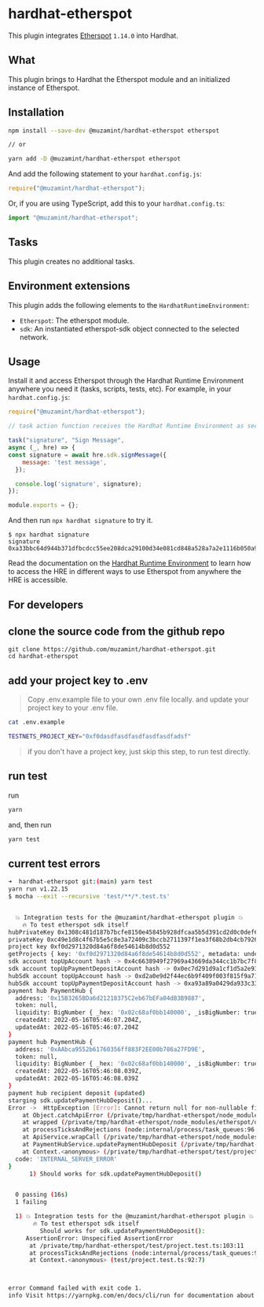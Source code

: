 # hardhat-etherspot

This plugin integrates [Etherspot](https://docs.etherspot.dev/) `1.14.0` into Hardhat.

## What

This plugin brings to Hardhat the Etherspot module and an initialized instance of Etherspot.

## Installation

```bash
npm install --save-dev @muzamint/hardhat-etherspot etherspot

// or

yarn add -D @muzamint/hardhat-etherspot etherspot
```

And add the following statement to your `hardhat.config.js`:

```js
require("@muzamint/hardhat-etherspot");
```

Or, if you are using TypeScript, add this to your `hardhat.config.ts`:

```js
import "@muzamint/hardhat-etherspot";
```

## Tasks

This plugin creates no additional tasks.

## Environment extensions

This plugin adds the following elements to the `HardhatRuntimeEnvironment`:

- `Etherspot`: The etherspot module.
- `sdk`: An instantiated etherspot-sdk object connected to the selected network.

## Usage

Install it and access Etherspot through the Hardhat Runtime Environment anywhere you need it (tasks, scripts, tests, etc). For example, in your `hardhat.config.js`:

```js
require("@muzamint/hardhat-etherspot");

// task action function receives the Hardhat Runtime Environment as second argument

task("signature", "Sign Message",
async (_, hre) => {
const signature = await hre.sdk.signMessage({
    message: 'test message',
  });

  console.log('signature', signature);
});

module.exports = {};
```

And then run `npx hardhat signature` to try it.

```
$ npx hardhat signature
signature 0xa33bbc64d944b371dfbcdcc55ee208dca29100d34e081cd848a528a7a2e1116b050a9151a06210a84c443559a72e83c78f635a914a5e260a7db1a78bfb62ba081c
```

Read the documentation on the [Hardhat Runtime Environment](https://hardhat.org/documentation/#hardhat-runtime-environment-hre) to learn how to access the HRE in different ways to use Etherspot from anywhere the HRE is accessible.

## For developers

## clone the source code from the github repo

```
git clone https://github.com/muzamint/hardhat-etherspot.git
cd hardhat-etherspot
```

## add your project key to .env

> Copy .env.example file to your own .env file locally. and update your project key to your .env file.

```sh
cat .env.example
```

```sh
TESTNETS_PROJECT_KEY="0xf0dasdfasdfasdfasdfasdfadsf"
```

> if you don't have a project key, just skip this step, to run test directly.

## run test

run

```sh
yarn
```

and, then run

```sh
yarn test
```

## current test errors

```sh
➜  hardhat-etherspot git:(main) yarn test
yarn run v1.22.15
$ mocha --exit --recursive 'test/**/*.test.ts'


  💥 Integration tests for the @muzamint/hardhat-etherspot plugin 💥
    🔥 To test etherspot sdk itself
hubPrivateKey 0x1308c481d187b7bcfe8150e45845b928dfcaa5b5d391cd2d0c0def656aca00a0
privateKey 0xc49e1d8c4f67b5e5c8e3a72409c3bccb2711397f1ea3f68b2db4cb792645294a
project key 0xf0d2971320d84a6f8de54614b8d0d552
getProjects { key: '0xf0d2971320d84a6f8de54614b8d0d552', metadata: undefined }
sdk account topUpAccount hash -> 0x4c6638949f27969a43669da344cc1b7bc7f8a3f2ddd4688a08eeaf2ecc5b6865
sdk account topUpPaymentDepositAccount hash -> 0x0ec7d291d9a1cf1d5a2e930d524cce60a6e7aecc722ea74a3133cedbc584fc1f
hubSdk account topUpAccount hash -> 0xd2a0e9d2f44ec6b9f409f003f815f9a71322a55c215c72bc0a1fdf81600c0020
hubSdk account topUpPaymentDepositAccount hash -> 0xa93a89a0429da933c33313c1fb9e53e317c6e4536c8204d3ec5cbabf1e97c68d
payment hub PaymentHub {
  address: '0x15B3265BDa6d21218375C2eb67bEFa04dB3B9887',
  token: null,
  liquidity: BigNumber { _hex: '0x02c68af0bb140000', _isBigNumber: true },
  createdAt: 2022-05-16T05:46:07.204Z,
  updatedAt: 2022-05-16T05:46:07.204Z
}
payment hub PaymentHub {
  address: '0xAAbca9552b61760356ff883F2EE00b786a27FD9E',
  token: null,
  liquidity: BigNumber { _hex: '0x02c68af0bb140000', _isBigNumber: true },
  createdAt: 2022-05-16T05:46:08.039Z,
  updatedAt: 2022-05-16T05:46:08.039Z
}
payment hub recipient deposit (updated)
starging sdk.updatePaymentHubDeposit()...
Error ->  HttpException [Error]: Cannot return null for non-nullable field Mutation.updatePaymentHubDeposit.
    at Object.catchApiError (/private/tmp/hardhat-etherspot/node_modules/etherspot/dist/sdk/api/utils/catch-api-error.js:18:29)
    at wrapped (/private/tmp/hardhat-etherspot/node_modules/etherspot/dist/sdk/api/api.service.js:93:25)
    at processTicksAndRejections (node:internal/process/task_queues:96:5)
    at ApiService.wrapCall (/private/tmp/hardhat-etherspot/node_modules/etherspot/dist/sdk/api/api.service.js:99:22)
    at PaymentHubService.updatePaymentHubDeposit (/private/tmp/hardhat-etherspot/node_modules/etherspot/dist/sdk/payments/payment-hub.service.js:360:28)
    at Context.<anonymous> (/private/tmp/hardhat-etherspot/test/project.test.ts:92:7) {
  code: 'INTERNAL_SERVER_ERROR'
}
      1) Should works for sdk.updatePaymentHubDeposit()


  0 passing (16s)
  1 failing

  1) 💥 Integration tests for the @muzamint/hardhat-etherspot plugin 💥
       🔥 To test etherspot sdk itself
         Should works for sdk.updatePaymentHubDeposit():
     AssertionError: Unspecified AssertionError
      at /private/tmp/hardhat-etherspot/test/project.test.ts:103:11
      at processTicksAndRejections (node:internal/process/task_queues:96:5)
      at Context.<anonymous> (test/project.test.ts:92:7)



error Command failed with exit code 1.
info Visit https://yarnpkg.com/en/docs/cli/run for documentation about this command.
```
